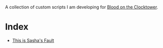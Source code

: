 A collection of custom scripts I am developing for [Blood on the Clocktower](https://www.bloodontheclocktower.com/).

# Index

- [This is Sasha's Fault](./this-is-sashas-fault)
